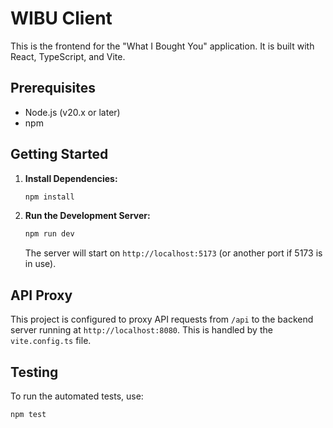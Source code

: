 # WIBU Client

This is the frontend for the "What I Bought You" application. It is built with React, TypeScript, and Vite.

## Prerequisites

- Node.js (v20.x or later)
- npm

## Getting Started

1.  **Install Dependencies:**

    ```bash
    npm install
    ```

2.  **Run the Development Server:**

    ```bash
    npm run dev
    ```

    The server will start on `http://localhost:5173` (or another port if 5173 is in use).

## API Proxy

This project is configured to proxy API requests from `/api` to the backend server running at `http://localhost:8080`. This is handled by the `vite.config.ts` file.

## Testing

To run the automated tests, use:

```bash
npm test
```